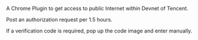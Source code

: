 A Chrome Plugin to get access to public Internet within Devnet of Tencent.

Post an authorization request per 1.5 hours.

If a verification code is required, pop up the code image and enter manually.
